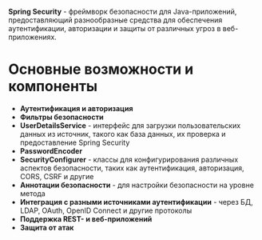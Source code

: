 **Spring Security** - фреймворк безопасности для Java-приложений, предоставляющий разнообразные средства для обеспечения аутентификации, авторизации и защиты от различных угроз в веб-приложениях.
# Основные возможности и компоненты
- **Аутентификация и авторизация**
- **Фильтры безопасности**
- **UserDetailsService** - интерфейс для загрузки пользовательских данных из источник, такого как база данных, их проверка и предоставление Spring Security
- **PasswordEncoder**
- **SecurityConfigurer** - классы для конфигурирования различных аспектов безопасности, таких как аутентификация, авторизация, CORS, CSRF и другие
- **Аннотации безопасности** - для настройки безопасности на уровне метода
- **Интеграция с разными источниками аутентификации** - через БД, LDAP, OAuth, OpenID Connect и другие протоколы
- **Поддержка REST- и веб-приложений**
- **Защита от атак**
